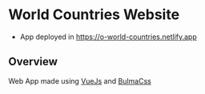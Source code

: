 # World Countries Website

- App deployed in <https://o-world-countries.netlify.app>

## Overview

Web App made using [VueJs](https://v3.vuejs.org/) and [BulmaCss](https://bulma.io/)
